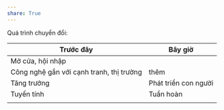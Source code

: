 ```yaml
---
share: True
---
```

Quá trình chuyển đổi:

| Trước đây                                | Bây giờ              |
| ---------------------------------------- | -------------------- |
| Mở cửa, hội nhập                         |                      |
| Công nghệ gắn với cạnh tranh, thị trường | thêm                 |
| Tăng trưởng                              | Phát triển con người |
| Tuyến tính                               | Tuần hoàn            |
|                                          |                      |
